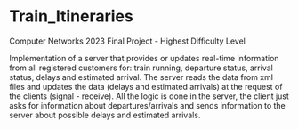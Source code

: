 # Train_Itineraries
Computer Networks 2023 Final Project - Highest Difficulty Level

Implementation of a server that provides or updates real-time information from all registered customers for: train running, departure status, arrival status, delays and estimated arrival. The server reads the data from xml files and updates the data (delays and estimated arrivals) at the request of the clients (signal - receive). All the logic is done in the server, the client just asks for information about departures/arrivals and sends information to the server about possible delays and estimated arrivals.
